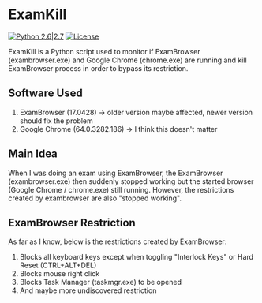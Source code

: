 # ExamKill
[![Python 2.6|2.7](https://img.shields.io/badge/python-2.6|2.7-yellow.svg)](https://www.python.org/) [![License](https://img.shields.io/badge/license-GPLv3-red.svg)](https://raw.githubusercontent.com/ttycelery/f609-brute/master/LICENSE)

ExamKill is a Python script used to monitor if ExamBrowser (exambrowser.exe) and Google Chrome (chrome.exe) are running and kill ExamBrowser process in order to bypass its restriction. 
## Software Used
1. ExamBrowser (17.0428) -> older version maybe affected, newer version should fix the problem
2. Google Chrome (64.0.3282.186) -> I think this doesn't matter

## Main Idea
When I was doing an exam using ExamBrowser, the ExamBrowser (exambrowser.exe) then suddenly stopped working but the started browser (Google Chrome / chrome.exe) still running. However, the restrictions created by exambrowser are also "stopped working".

## ExamBrowser Restriction
As far as I know, below is the restrictions created by ExamBrowser:
1. Blocks all keyboard keys except when toggling "Interlock Keys" or Hard Reset (CTRL+ALT+DEL)
2. Blocks mouse right click
3. Blocks Task Manager (taskmgr.exe) to be opened
4. And maybe more undiscovered restriction

